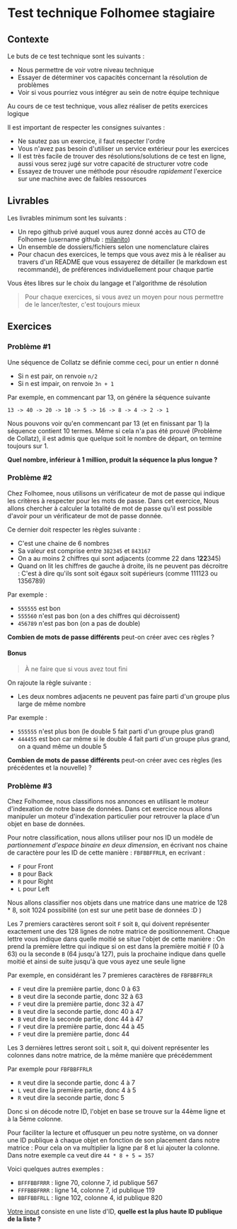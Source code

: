 # Test technique Folhomee stagiaire

## Contexte

Le buts de ce test technique sont les suivants :

- Nous permettre de voir votre niveau technique
- Essayer de déterminer vos capacités concernant la résolution de problèmes
- Voir si vous pourriez vous intégrer au sein de notre équipe technique

Au cours de ce test technique, vous allez réaliser de petits exercices logique

Il est important de respecter les consignes suivantes :

- Ne sautez pas un exercice, il faut respecter l'ordre
- Vous n'avez pas besoin d'utiliser un service extérieur pour les exercices
- Il est très facile de trouver des résolutions/solutions de ce test en ligne, aussi vous serez jugé sur votre capacité de structurer votre code
- Essayez de trouver une méthode pour résoudre _rapidement_ l'exercice sur une machine avec de faibles ressources

## Livrables

Les livrables minimum sont les suivants :

- Un repo github privé auquel vous aurez donné accès au CTO de Folhomee (username github : [milanito](https://github.com/milanito))
- Un ensemble de dossiers/fichiers selon une nomenclature claires
- Pour chacun des exercices, le temps que vous avez mis à le réaliser au travers d'un README que vous essayerez de détailler (le markdown est recommandé), de préférences individuellement pour chaque partie

Vous êtes libres sur le choix du langage et l'algorithme de résolution

> Pour chaque exercices, si vous avez un moyen pour nous permettre de le lancer/tester, c'est toujours mieux

## Exercices

### Problème #1

Une séquence de Collatz se définie comme ceci, pour un entier n donné

- Si n est pair, on renvoie `n/2`
- Si n est impair, on renvoie `3n + 1`

Par exemple, en commencant par 13, on génére la séquence suivante

```
13 -> 40 -> 20 -> 10 -> 5 -> 16 -> 8 -> 4 -> 2 -> 1
```

Nous pouvons voir qu'en commencant par 13 (et en finissant par 1) la séquence contient 10 termes. Même si cela n'a pas été prouvé (Problème de Collatz), il est admis que quelque soit le nombre de départ, on termine toujours sur 1.

**Quel nombre, inférieur à 1 million, produit la séquence la plus longue ?**


### Problème #2

Chez Folhomee, nous utilisons un vérificateur de mot de passe qui indique les critères à respecter pour les mots de passe. Dans cet exercice, Nous allons chercher à calculer la totalité de mot de passe qu'il est possible d'avoir pour un vérificateur de mot de passe donnée.

Ce dernier doit respecter les règles suivante :

- C'est une chaine de 6 nombres
- Sa valeur est comprise entre `382345` et `843167`
- On a au moins 2 chiffres qui sont adjacents (comme 22 dans 1**22**345)
- Quand on lit les chiffres de gauche à droite, ils ne peuvent pas décroitre : C'est à dire qu'ils sont soit égaux soit supérieurs (comme 111123 ou 1356789)

Par exemple :

- `555555` est bon
- `555560` n'est pas bon (on a des chiffres qui décroissent)
- `456789` n'est pas bon (on a pas de double)

**Combien de mots de passe différents** peut-on créer avec ces règles ?

#### Bonus

> À ne faire que si vous avez tout fini

On rajoute la règle suivante :

- Les deux nombres adjacents ne peuvent pas faire parti d'un groupe plus large de même nombre

Par exemple :

- `555555` n'est plus bon (le double 5 fait parti d'un groupe plus grand)
- `444455` est bon car même si le double 4 fait parti d'un groupe plus grand, on a quand même un double 5

**Combien de mots de passe différents** peut-on créer avec ces règles (les précédentes et la nouvelle) ?

### Problème #3

Chez Folhomee, nous classifions nos annonces en utilisant le moteur d'indexation de notre base de données. Dans cet exercice nous allons manipuler un moteur d'indexation particulier pour retrouver la place d'un objet en base de données.

Pour notre classification, nous allons utiliser pour nos ID un modèle de *partionnement d'espace binaire en deux dimension*, en écrivant nos chaine de caractère pour les ID de cette manière : `FBFBBFFRLR`, en ecrivant :

- `F` pour Front
- `B` pour Back
- `R` pour Right
- `L` pour Left

Nous allons classifier nos objets dans une matrice dans une matrice de 128 * 8, soit 1024 possibilité (on est sur une petit base de données :D )

Les 7 premiers caractères seront soit `F` soit `B`, qui doivent représenter exactement une des 128 lignes de notre matrice de positionnement. Chaque lettre vous indique dans quelle moitié se situe l'objet de cette manière : On prend la première lettre qui indique si on est dans la première moitié `F` (0 à 63) ou la seconde `B` (64 jusqu'à 127), puis la prochaine indique dans quelle moitié et ainsi de suite jusqu'à que vous ayez une seule ligne

Par exemple, en considérant les 7 premieres caractères de `FBFBBFFRLR`

- `F` veut dire la première partie, donc 0 à 63
- `B` veut dire la seconde partie, donc 32 à 63
- `F` veut dire la première partie, donc 32 à 47
- `B` veut dire la seconde partie, donc 40 à 47
- `B` veut dire la seconde partie, donc 44 à 47
- `F` veut dire la première partie, donc 44 à 45
- `F` veut dire la première partie, donc 44

Les 3 dernières lettres seront soit `L` soit `R`, qui doivent représenter les colonnes dans notre matrice, de la même manière que précédemment

Par exemple pour `FBFBBFFRLR`

- `R` veut dire la seconde partie, donc 4 à 7
- `L` veut dire la première partie, donc 4 à 5
- `R` veut dire la seconde partie, donc 5

Donc si on décode notre ID, l'objet en base se trouve sur la 44ème ligne et à la 5ème colonne.

Pour faciliter la lecture et offusquer un peu notre système, on va donner une ID publique à chaque objet en fonction de son placement dans notre matrice : Pour cela on va multiplier la ligne par 8 et lui ajouter la colonne. Dans notre exemple ca veut dire `44 * 8 + 5 = 357`

Voici quelques autres exemples :

- `BFFFBBFRRR` : ligne 70, colonne 7, id publique 567
- `FFFBBBFRRR` : ligne 14, colonne 7, id publique 119
- `BBFFBBFRLL` : ligne 102, colonne 4, id publique 820

[Votre input](https://raw.githubusercontent.com/FOLHOMEE/test-technique-stagiaire/master/input_3.txt) consiste en une liste d'ID, **quelle est la plus haute ID publique de la liste ?**
